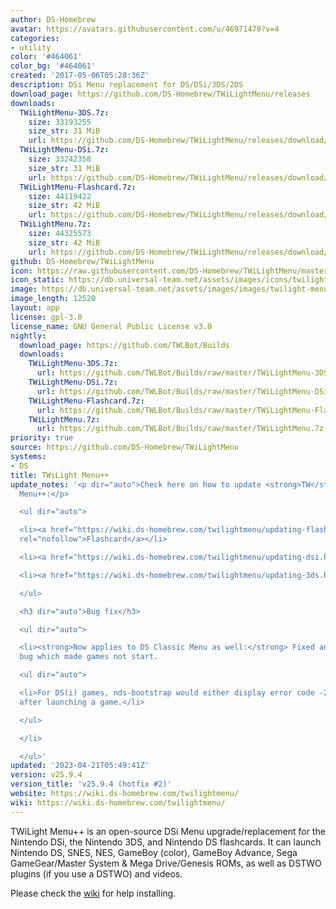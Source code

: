 ```yaml
---
author: DS-Homebrew
avatar: https://avatars.githubusercontent.com/u/46971470?v=4
categories:
- utility
color: '#464061'
color_bg: '#464061'
created: '2017-05-06T05:28:36Z'
description: DSi Menu replacement for DS/DSi/3DS/2DS
download_page: https://github.com/DS-Homebrew/TWiLightMenu/releases
downloads:
  TWiLightMenu-3DS.7z:
    size: 33193255
    size_str: 31 MiB
    url: https://github.com/DS-Homebrew/TWiLightMenu/releases/download/v25.9.4/TWiLightMenu-3DS.7z
  TWiLightMenu-DSi.7z:
    size: 33242358
    size_str: 31 MiB
    url: https://github.com/DS-Homebrew/TWiLightMenu/releases/download/v25.9.4/TWiLightMenu-DSi.7z
  TWiLightMenu-Flashcard.7z:
    size: 44119422
    size_str: 42 MiB
    url: https://github.com/DS-Homebrew/TWiLightMenu/releases/download/v25.9.4/TWiLightMenu-Flashcard.7z
  TWiLightMenu.7z:
    size: 44325573
    size_str: 42 MiB
    url: https://github.com/DS-Homebrew/TWiLightMenu/releases/download/v25.9.4/TWiLightMenu.7z
github: DS-Homebrew/TWiLightMenu
icon: https://raw.githubusercontent.com/DS-Homebrew/TWiLightMenu/master/booter/Twilight%2B%2B-animated%20icon-fix.gif
icon_static: https://db.universal-team.net/assets/images/icons/twilight-menu.png
image: https://db.universal-team.net/assets/images/images/twilight-menu.png
image_length: 12520
layout: app
license: gpl-3.0
license_name: GNU General Public License v3.0
nightly:
  download_page: https://github.com/TWLBot/Builds
  downloads:
    TWiLightMenu-3DS.7z:
      url: https://github.com/TWLBot/Builds/raw/master/TWiLightMenu-3DS.7z
    TWiLightMenu-DSi.7z:
      url: https://github.com/TWLBot/Builds/raw/master/TWiLightMenu-DSi.7z
    TWiLightMenu-Flashcard.7z:
      url: https://github.com/TWLBot/Builds/raw/master/TWiLightMenu-Flashcard.7z
    TWiLightMenu.7z:
      url: https://github.com/TWLBot/Builds/raw/master/TWiLightMenu.7z
priority: true
source: https://github.com/DS-Homebrew/TWiLightMenu
systems:
- DS
title: TWiLight Menu++
update_notes: '<p dir="auto">Check here on how to update <strong>TW</strong>i<strong>L</strong>ight
  Menu++:</p>

  <ul dir="auto">

  <li><a href="https://wiki.ds-homebrew.com/twilightmenu/updating-flashcard.html"
  rel="nofollow">Flashcard</a></li>

  <li><a href="https://wiki.ds-homebrew.com/twilightmenu/updating-dsi.html" rel="nofollow">DSi</a></li>

  <li><a href="https://wiki.ds-homebrew.com/twilightmenu/updating-3ds.html" rel="nofollow">3DS</a></li>

  </ul>

  <h3 dir="auto">Bug fix</h3>

  <ul dir="auto">

  <li><strong>Now applies to DS Classic Menu as well:</strong> Fixed an overlooked
  bug which made games not start.

  <ul dir="auto">

  <li>For DS(i) games, nds-bootstrap would either display error code -2 or white screens
  after launching a game.</li>

  </ul>

  </li>

  </ul>'
updated: '2023-04-21T05:49:41Z'
version: v25.9.4
version_title: 'v25.9.4 (hotfix #2)'
website: https://wiki.ds-homebrew.com/twilightmenu/
wiki: https://wiki.ds-homebrew.com/twilightmenu/
---
```

TWiLight Menu++ is an open-source DSi Menu upgrade/replacement for the Nintendo DSi, the Nintendo 3DS, and Nintendo DS flashcards. It can launch Nintendo DS, SNES, NES, GameBoy (color), GameBoy Advance, Sega GameGear/Master System & Mega Drive/Genesis ROMs, as well as DSTWO plugins (if you use a DSTWO) and videos.

Please check the [wiki](https://wiki.ds-homebrew.com/twilightmenu/) for help installing.